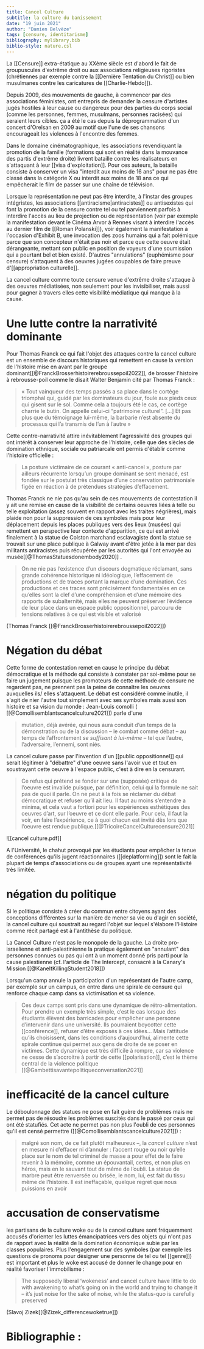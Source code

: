 ```yaml
---
title: Cancel Culture
subtitle: la culture du banissement
date: "19 juin 2021"
author: "Damien Belvèze"
tags: [censure, identitarisme]
bibliography: mylibrary.bib
biblio-style: nature.csl
---
```


La [[Censure]] extra-étatique au XXème siècle est d'abord le fait de groupuscules d'extrême droit ou aux associations religieuses rigoristes (chrétiennes par exemple contre la [[Dernière Tentation du Christ]] ou bien musulmanes contre les caricatures de [[Charlie-Hebdo]]). 

Depuis 2009, des mouvements de gauche, à commencer par des associations féministes, ont entrepris de demander la censure d'artistes jugés hostiles à leur cause ou dangereux pour des parties du corps social (comme les personnes, femmes, musulmans, personnes racisées) qui seraient leurs cibles. ça a été le cas depuis la déprogrammation d'un concert d'Orelsan en 2009 au motif que l'une de ses chansons encourageait les violences à l'encontre des femmes. 

Dans le domaine cinématographique, les associations revendiquant la promotion de la famille (formations qui sont en réalité dans la mouvance des partis d'extrême droite) livrent bataille contre les réalisateurs en s'attaquant à leur [[visa d'exploitation]]. Pour ces auteurs, la bataille consiste à conserver un visa "interdit aux moins de 16 ans" pour ne pas être classé dans la catégorie X ou interdit aux moins de 18 ans ce qui empêcherait le film de passer sur une chaîne de télévision. 

Lorsque la représentation ne peut pas être interdite, à l'instar des groupes intégristes, les associations [[antiracisme|antiracistes]] ou antisexistes qui font la promotion de la censure contre tel ou tel parviennent parfois à interdire l'accès au lieu de projection ou de représentation (voir par exemple la manifestation devant le Cinéma Arvor à Rennes visant à interdire l'accès au dernier film de [[Roman Polanski]]), voir également la manifestation à l'occasion d'Exhibit B, une invocation des zoos humains qui a fait polémique parce que son concepteur n'était pas noir et parce que cette oeuvre était dérangeante, mettant son public en position de voyeurs d'une soumission qui a pourtant bel et bien existé. D'autres "annulations" (euphémisme pour censure) s'attaquent à des oeuvres jugées coupables de faire preuve d'[[appropriation culturelle]].

La cancel culture comme toute censure venue d'extrême droite s'attaque à des oeuvres médiatisées, non seulement pour les invisibiliser, mais aussi pour gagner à travers elles cette visibilité médiatique qui manque à la cause. 

# Une lutte contre la narrativité dominante

Pour Thomas Franck ce qui fait l'objet des attaques contre la cancel culture est un ensemble de discours historiques qui remettent en cause la version de l'histoire mise en avant par le groupe dominant[[@FranckBrosserhistoirerebroussepoil2022]], de brosser l'histoire à rebrousse-poil comme le disait Walter Benjamin cité par Thomas Franck : 

>« Tout vainqueur des temps passés a sa place dans le cortège triomphal qui, guidé par les dominateurs du jour, foule aux pieds ceux qui gisent sur le sol. Comme cela a toujours été le cas, ce cortège charrie le butin. On appelle celui-ci “patrimoine culturel”. […] Et pas plus que du témoignage lui-même, la barbarie n’est absente du processus qui l’a transmis de l’un à l’autre »

Cette contre-narrativité attire inévitablement l'agressivité des groupes qui ont intérêt à conserver leur approche de l'histoire, celle que des siècles de domination ethnique, sociale ou patriarcale ont permis d'établir comme l'histoire officielle : 

>La posture victimaire de ce courant « anti-cancel », posture par ailleurs récurrente lorsqu’un groupe dominant se sent menacé, est fondée sur le postulat très classique d’une conservation patrimoniale figée en réaction à de prétendues stratégies d’effacement.

Thomas Franck ne nie pas qu'au sein de ces mouvements de contestation il y ait une remise en cause de la visibilité de certains oeuvres liées à telle ou telle exploitation (assez souvent en rapport avec les traites négrières), mais plaide non pour la suppression de ces symboles mais pour leur déplacement depuis les places publiques vers des lieux (musées) qui remettent en perspective leur contexte d'apparition, ce qui est arrivé finalement à la statue de Colston marchand esclavagiste dont la statue se trouvait sur une place publique à Galway avant d'être jetée à la mer par des militants antiracistes puis récupérée par les autorités qui l'ont envoyée au musée[[@ThomasStatuesdonembody2020]] . 

>On ne nie pas l’existence d’un discours dogmatique réclamant, sans grande cohérence historique ni idéologique, l’effacement de productions et de traces portant la marque d’une domination. Ces productions et ces traces sont précisément fondamentales en ce qu’elles sont la clef d’une compréhension et d’une mémoire des rapports de subalternité, mais elles ne peuvent préserver l’évidence de leur place dans un espace public oppositionnel, parcouru de tensions relatives à ce qui est visible et valorisé

(Thomas Franck [[@FranckBrosserhistoirerebroussepoil2022]])


# Négation du débat

Cette forme de contestation remet en cause le principe du débat démocratique et la méthode qui consiste à constater par soi-même pour se faire un jugement puisque les promoteurs de cette méthode de censure ne regardent pas, ne prennent pas la peine de connaître les oeuvres auxquelles ils/ elles s'attaquent. 
Le débat est considéré comme inutile, il s'agit de nier l'autre tout simplement avec ses symboles mais aussi son histoire et sa vision du monde : 
Jean-Louis comolli ( [[@Comollisemblantscancelculture2021]]) parle d'une 
> mutation, déjà avérée, qui nous aura conduit d’un temps de la démonstration ou de la discussion – le combat comme débat – au temps de l’affrontement _se suffisant à lui-même_ – tel que l’autre, l’adversaire, l’ennemi, sont  niés.

La cancel culure passe par l'invention d'un [[public oppositionnel]] qui serait légitimer à "débattre" d'une oeuvre sans l'avoir vue et tout en soustrayant cette oeuvre à l'espace public, c'est à dire en la censurant. 

> Ce refus qui prétend se fonder sur une (supposée) critique de l’oeuvre est invalide puisque, par
définition, celui qui la formule ne sait pas de quoi il parle. On ne peut à la fois se réclamer du débat
démocratique et refuser qu’il ait lieu. Il faut au moins s’entendre a minima, et cela vaut a
fortiori pour les expériences esthétiques des oeuvres d’art, sur l’oeuvre et ce dont elle parle. Pour
cela, il faut la voir, en faire l’expérience, ce à quoi chacun est invité dès lors que l’oeuvre est rendue
publique.[[@TricoireCancelCulturecensure2021]]


![[cancel culture.pdf]]

A l'Université, le chahut provoqué par les étudiants pour empêcher la tenue de conférences qu'ils jugent réactionnaires ([[deplatforming]]) sont le fait la plupart de temps d'associations ou de groupes ayant une représentativité très limitée.


# négation du politique

Si le politique consiste à créer du commun entre citoyens ayant des conceptions différentes sur la manière de mener sa vie ou d'agir en société, la cancel culture qui soustrait au regard l'objet sur lequel s'élabore l'Histoire comme récit partagé est à l'antithèse du politique. 

La Cancel Culture n'est pas le monopole de la gauche. La droite pro-israelienne et anti-palestinienne la pratique également en "annulant" des personnes connues ou pas qui ont à un moment donné pris parti pour la cause palestienne (cf. l'article de The Intercept, consacré à la Canary's Mission [[@KaneItKillingStudent2018]])

Lorsqu'un camp annule la participation d'un représentant de l'autre camp, par exemple sur un campus, on entre dans une spirale de censure qui renforce chaque camp dans sa victimisation et sa violence. 

>Ces deux camps sont pris dans une dynamique de rétro-alimentation. Pour prendre un exemple très simple, c’est le cas lorsque des étudiants élèvent des barricades pour empêcher une personne d’intervenir dans une université. Ils pourraient boycotter cette [[conférence]], refuser d’être exposés à ces idées… Mais l’attitude qu’ils choisissent, dans les conditions d’aujourd’hui, alimente cette spirale continue qui permet aux gens de droite de se poser en victimes. Cette dynamique est très difficile à rompre, car sa violence ne cesse de s’accroitre à partir de cette [[polarisation]], c’est le thème central de la violence politique [[@Gambettisavantepolitiqueconversation2021]]

# inefficacité de la cancel culture

Le déboulonnage des statues ne pose en fait guère de problèmes mais ne permet pas de résoudre les problèmes suscités dans le passé par ceux qui ont été statufiés. 
Cet acte ne permet pas non plus l'oubli de ces personnes qu'il est censé permettre  ([[@Comollisemblantscancelculture2021]]) : 

>malgré son nom, de ce fait plutôt malheureux –, la _cancel culture_ n’est en mesure ni d’effacer ni d’annuler : l’accent rouge ou noir qu’elle place sur le nom de tel criminel de masse a pour effet de le faire revenir à la mémoire, comme un épouvantail, certes, et non plus en héros, mais en le sauvant tout de même de l’oubli. La statue de marbre peut être renversée ou brisée, le nom, lui, est fait du tissu même de l’histoire. Il est ineffaçable, quelque regret que nous puissions en avoir 

# accusation de conservatisme

les partisans de la culture woke ou de la cancel culture sont fréquemment accusés d'orienter les luttes émancipatrices vers des objets qui n'ont pas de rapport avec la réalité de la domination économique subie par les classes populaires. Plus l'engagement sur des symboles (par exemple les questions de pronoms pour désigner une personne de tel ou tel [[genre]]) est important et plus le woke est accusé de donner le change pour en réalité favoriser l'immobilisme : 

>The supposedly liberal ‘wokeness’ and cancel culture have little to do with awakening to what’s going on in the world and trying to change it – it’s just noise for the sake of noise, while the status-quo is carefully preserved

(Slavoj Zizek[[@Zizek_differencewoketrue]])


# Bibliographie : 











